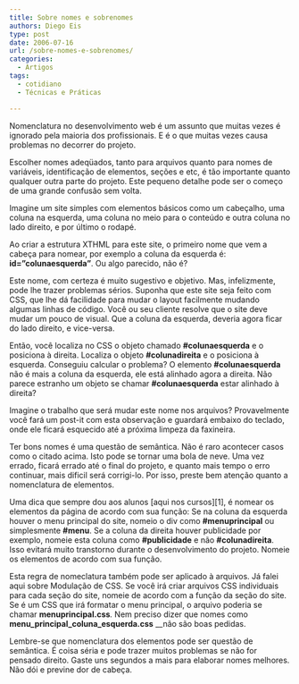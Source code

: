 ```yaml
---
title: Sobre nomes e sobrenomes
authors: Diego Eis
type: post
date: 2006-07-16
url: /sobre-nomes-e-sobrenomes/
categories:
  - Artigos
tags:
  - cotidiano
  - Técnicas e Práticas

---
```

Nomenclatura no desenvolvimento web é um assunto que muitas vezes é ignorado pela maioria dos profissionais. E é o que muitas vezes causa problemas no decorrer do projeto.
  
Escolher nomes adeqüados, tanto para arquivos quanto para nomes de variáveis, identificação de elementos, seções e etc, é tão importante quanto qualquer outra parte do projeto. Este pequeno detalhe pode ser o começo de uma grande confusão sem volta.

Imagine um site simples com elementos básicos como um cabeçalho, uma coluna na esquerda, uma coluna no meio para o conteúdo e outra coluna no lado direito, e por último o rodapé.
  
Ao criar a estrutura XTHML para este site, o primeiro nome que vem a cabeça para nomear, por exemplo a coluna da esquerda é: **id=&#8221;colunaesquerda&#8221;**. Ou algo parecido, não é?
  
Este nome, com certeza é muito sugestivo e objetivo. Mas, infelizmente, pode lhe trazer problemas sérios. Suponha que este site seja feito com CSS, que lhe dá facilidade para mudar o layout facilmente mudando algumas linhas de código. Você ou seu cliente resolve que o site deve mudar um pouco de visual. Que a coluna da esquerda, deveria agora ficar do lado direito, e vice-versa.
  
Então, você localiza no CSS o objeto chamado **#colunaesquerda** e o posiciona à direita. Localiza o objeto **#colunadireita** e o posiciona à esquerda. Conseguiu calcular o problema? O elemento **#colunaesquerda** não é mais a coluna da esquerda, ele está alinhado agora a direita. Não parece estranho um objeto se chamar **#colunaesquerda** estar alinhado à direita?
  
Imagine o trabalho que será mudar este nome nos arquivos? Provavelmente você fará um post-it com esta observação e guardará embaixo do teclado, onde ele ficará esquecido até a próxima limpeza da faxineira.

Ter bons nomes é uma questão de semântica. Não é raro acontecer casos como o citado acima. Isto pode se tornar uma bola de neve. Uma vez errado, ficará errado até o final do projeto, e quanto mais tempo o erro continuar, mais dificil será corrigi-lo. Por isso, preste bem atenção quanto a nomenclatura de elementos.

Uma dica que sempre dou aos alunos [aqui nos cursos][1], é nomear os elementos da página de acordo com sua função: Se na coluna da esquerda houver o menu principal do site, nomeio o div como **#menuprincipal** ou simplesmente **#menu**. Se a coluna da direita houver publicidade por exemplo, nomeie esta coluna como **#publicidade** e não **#colunadireita**. Isso evitará muito transtorno durante o desenvolvimento do projeto. Nomeie os elementos de acordo com sua função.

Esta regra de nomeclatura também pode ser aplicado à arquivos. Já falei aqui sobre Modulação de CSS. Se você irá criar arquivos CSS individuais para cada seção do site, nomeie de acordo com a função da seção do site. Se é um CSS que irá formatar o menu principal, o arquivo poderia se chamar **menuprincipal.css**_._ Nem preciso dizer que nomes como **menu\_principal\_coluna_esquerda.css** __não são boas pedidas.

Lembre-se que nomenclatura dos elementos pode ser questão de semântica. É coisa séria e pode trazer muitos problemas se não for pensado direito. Gaste uns segundos a mais para elaborar nomes melhores. Não dói e previne dor de cabeça.

 [2]: https://tableless.com.br/css-modular-breve-explicacao